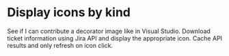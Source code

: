 # Display icons by kind

See if I can contribute a decorator image like in Visual Studio.
Download ticket information using Jira API and display the appropriate icon.
Cache API results and only refresh on icon click.
